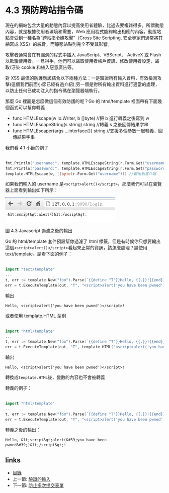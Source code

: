 # 4.3 預防跨站指令碼

現在的網站包含大量的動態內容以提高使用者體驗，比過去要複雜得多。所謂動態內容，就是根據使用者環境和需要，Web 應用程式能夠輸出相應的內容。動態站點會受到一種名為“跨站指令碼攻擊”（Cross Site Scripting, 安全專家們通常將其縮寫成 XSS）的威脅，而靜態站點則完全不受其影響。

攻擊者通常會在有漏洞的程式中插入 JavaScript、VBScript、 ActiveX 或 Flash 以欺騙使用者。一旦得手，他們可以盜取使用者帳戶資訊，修改使用者設定，盜取/汙染 cookie 和植入惡意廣告等。

對 XSS 最佳的防護應該結合以下兩種方法：一是驗證所有輸入資料，有效檢測攻擊(這個我們前面小節已經有過介紹);另一個是對所有輸出資料進行適當的處理，以防止任何已成功注入的指令碼在瀏覽器端執行。

那麼 Go 裡面是怎麼做這個有效防護的呢？Go 的 html/template 裡面帶有下面幾個函式可以幫你轉義

- func HTMLEscape(w io.Writer, b []byte)  //把 b 進行轉義之後寫到 w
- func HTMLEscapeString(s string) string  //轉義 s 之後回傳結果字串
- func HTMLEscaper(args ...interface{}) string //支援多個參數一起轉義，回傳結果字串


我們看 4.1 小節的例子
```Go

fmt.Println("username:", template.HTMLEscapeString(r.Form.Get("username"))) //輸出到伺服器端
fmt.Println("password:", template.HTMLEscapeString(r.Form.Get("password")))
template.HTMLEscape(w, []byte(r.Form.Get("username"))) //輸出到客戶端
```
如果我們輸入的 username 是`<script>alert()</script>`，那麼我們可以在瀏覽器上面看到輸出如下所示：

![](images/4.3.escape.png)

圖 4.3 Javascript 過濾之後的輸出

Go 的 html/template 套件預設幫你過濾了 html 標籤，但是有時候你只想要輸出這個`<script>alert()</script>`看起來正常的資訊，該怎麼處理？請使用 text/template。請看下面的例子：
```Go

import "text/template"
...
t, err := template.New("foo").Parse(`{{define "T"}}Hello, {{.}}!{{end}}`)
err = t.ExecuteTemplate(out, "T", "<script>alert('you have been pwned')</script>")
```
輸出

	Hello, <script>alert('you have been pwned')</script>!

或者使用 template.HTML 型別
```Go

import "html/template"
...
t, err := template.New("foo").Parse(`{{define "T"}}Hello, {{.}}!{{end}}`)
err = t.ExecuteTemplate(out, "T", template.HTML("<script>alert('you have been pwned')</script>"))
```
輸出

	Hello, <script>alert('you have been pwned')</script>!

轉換成`template.HTML`後，變數的內容也不會被轉義

轉義的例子：
```Go

import "html/template"
...
t, err := template.New("foo").Parse(`{{define "T"}}Hello, {{.}}!{{end}}`)
err = t.ExecuteTemplate(out, "T", "<script>alert('you have been pwned')</script>")
```
轉義之後的輸出：

	Hello, &lt;script&gt;alert(&#39;you have been pwned&#39;)&lt;/script&gt;!



## links
   * [目錄](<preface.md>)
   * 上一節: [驗證的輸入](<04.2.md>)
   * 下一節: [防止多次提交表單](<04.4.md>)
